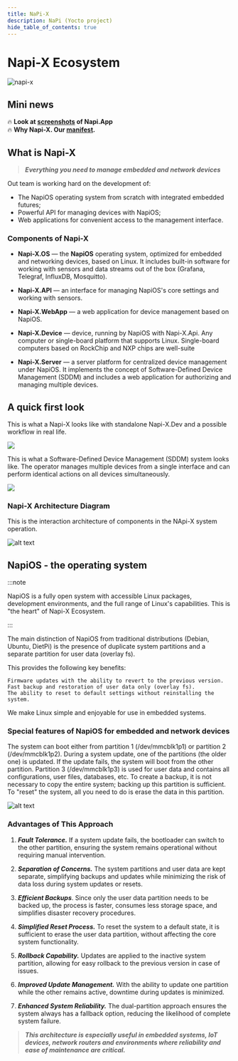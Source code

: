```yaml
---
title: NaPi-X
description: NaPi (Yocto project)
hide_table_of_contents: true
---
```


# Napi-X Ecosystem

![napi-x](img/napi-x-first-logo-small.png)

<!-- :fire: ***Everything you need to manage embedded and network devices***:fire: -->

## Mini news

:fire: **Look at [screenshots](/whitepaper/screenshots/) of Napi.App** \
:fire: **Why Napi-X. Our [manifest](/blog/2025/01/09/index).**

## What is Napi-X

>***Everything you need to manage embedded and network devices***

Out team is working hard on the development of:

- The NapiOS operating system from scratch with integrated embedded futures;
- Powerful API for managing devices with NapiOS;
- Web applications for convenient access to the management interface.

### Components of Napi-X

- **Napi-X.OS** — the **NapiOS** operating system, optimized for embedded and networking devices, based on Linux. It includes built-in software for working with sensors and data streams out of the box (Grafana, Telegraf, InfluxDB, Mosquitto).

- **Napi-X.API** — an interface for managing NapiOS's core settings and working with sensors.

- **Napi-X.WebApp** — a web application for device management based on NapiOS.

- **Napi-X.Device** — device, running by NapiOS with Napi-X.Api. Any computer or single-board platform that supports Linux. Single-board computers based on RockChip and NXP chips are well-suite

- **Napi-X.Server** — a server platform for centralized device management under NapiOS. It implements the concept of Software-Defined Device Management (SDDM) and includes a web application for authorizing and managing multiple devices.

## A quick first look

This is what a Napi-X looks like with standalone Napi-X.Dev and a possible workflow in real life.

![](img/napi-x-standalone-1.png)

This is what a Software-Defined Device Management (SDDM) system looks like. The operator manages multiple devices from a single interface and can perform identical actions on all devices simultaneously.

![](img/napi-x-system-1.png)

### Napi-X Architecture Diagram

This is the interaction architecture of components in the NApi-X system operation.

![alt text](img/napi-x-arch-2.png)

## NapiOS - the operating system

:::note

NapiOS is a fully open system with accessible Linux packages, development environments, and the full range of Linux's capabilities. This is "the heart" of Napi-X Ecosystem.

:::

The main distinction of NapiOS from traditional distributions (Debian, Ubuntu, DietPi) is the presence of duplicate system partitions and a separate partition for user data (overlay fs).

This provides the following key benefits:

    Firmware updates with the ability to revert to the previous version.
    Fast backup and restoration of user data only (overlay fs).
    The ability to reset to default settings without reinstalling the system.

We make Linux simple and enjoyable for use in embedded systems.

### Special features of NapiOS for embedded and network devices

The system can boot either from partition 1 (/dev/mmcblk1p1) or partition 2 (/dev/mmcblk1p2). During a system update, one of the partitions (the older one) is updated. If the update fails, the system will boot from the other partition. Partition 3 (/dev/mmcblk1p3) is used for user data and contains all configurations, user files, databases, etc. To create a backup, it is not necessary to copy the entire system; backing up this partition is sufficient. To "reset" the system, all you need to do is erase the data in this partition.

![alt text](img/napi-os-fs-arch.png)

### Advantages of This Approach

1. ***Fault Tolerance.*** If a system update fails, the bootloader can switch to the other partition, ensuring the system remains operational without requiring manual intervention.

2. ***Separation of Concerns.*** The system partitions and user data are kept separate, simplifying backups and updates while minimizing the risk of data loss during system updates or resets.

3. ***Efficient Backups***. Since only the user data partition needs to be backed up, the process is faster, consumes less storage space, and simplifies disaster recovery procedures.

4. ***Simplified Reset Process.*** To reset the system to a default state, it is sufficient to erase the user data partition, without affecting the core system functionality.

5. ***Rollback Capability.*** Updates are applied to the inactive system partition, allowing for easy rollback to the previous version in case of issues.

6. ***Improved Update Management.*** With the ability to update one partition while the other remains active, downtime during updates is minimized.

7. ***Enhanced System Reliability.*** The dual-partition approach ensures the system always has a fallback option, reducing the likelihood of complete system failure.

>***This architecture is especially useful in embedded systems, IoT devices, network routers and environments where reliability and ease of maintenance are critical.***
